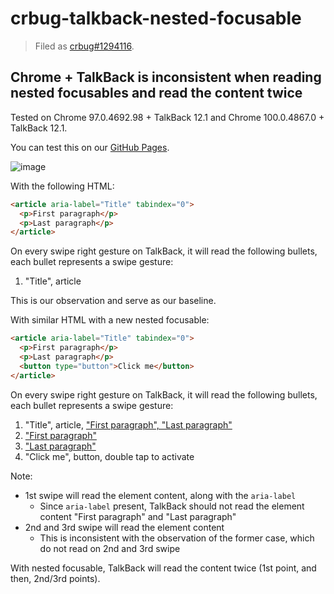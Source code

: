 # crbug-talkback-nested-focusable

> Filed as [crbug#1294116](https://bugs.chromium.org/p/chromium/issues/detail?id=1294116).

## Chrome + TalkBack is inconsistent when reading nested focusables and read the content twice

Tested on Chrome 97.0.4692.98 + TalkBack 12.1 and Chrome 100.0.4867.0 + TalkBack 12.1.

You can test this on our [GitHub Pages](https://compulim.github.io/crbug-talkback-nested-focusable/).

![image](https://user-images.githubusercontent.com/1622400/152473247-b7b7b3b1-c928-4957-b18c-ca40124dcfcf.png)

With the following HTML:

```html
<article aria-label="Title" tabindex="0">
  <p>First paragraph</p>
  <p>Last paragraph</p>
</article>
```

On every swipe right gesture on TalkBack, it will read the following bullets, each bullet represents a swipe gesture:

1. "Title", article

This is our observation and serve as our baseline.

With similar HTML with a new nested focusable:

```html
<article aria-label="Title" tabindex="0">
  <p>First paragraph</p>
  <p>Last paragraph</p>
  <button type="button">Click me</button>
</article>
```

On every swipe right gesture on TalkBack, it will read the following bullets, each bullet represents a swipe gesture:

1. "Title", article, <ins>"First paragraph", "Last paragraph"</ins>
1. <ins>"First paragraph"</ins>
1. <ins>"Last paragraph"</ins>
1. "Click me", button, double tap to activate

Note:

- 1st swipe will read the element content, along with the `aria-label`
   - Since `aria-label` present, TalkBack should not read the element content "First paragraph" and "Last paragraph"
- 2nd and 3rd swipe will read the element content
   - This is inconsistent with the observation of the former case, which do not read on 2nd and 3rd swipe

With nested focusable, TalkBack will read the content twice (1st point, and then, 2nd/3rd points).
